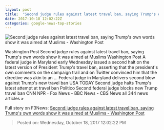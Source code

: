 ```yaml
---
layout: post
title:  "Second judge rules against latest travel ban, saying Trump's own words show it was aimed at Muslims - Washington Post"
date: 2017-10-18 12:02:22Z
categories: google-news-top-stories
---
```


![Second judge rules against latest travel ban, saying Trump's own words show it was aimed at Muslims - Washington Post](https://img.washingtonpost.com/rf/image_1484w/2010-2019/WashingtonPost/2017/10/18/National-Security/Images/Travel_Ban_Lawsuit_Hawaii_02126-d826c.jpg?t=20170517)

Washington Post Second judge rules against latest travel ban, saying Trump's own words show it was aimed at Muslims Washington Post A federal judge in Maryland early Wednesday issued a second halt on the latest version of President Trump's travel ban, asserting that the president's own comments on the campaign trail and on Twitter convinced him that the directive was akin to an ... Federal judge in Maryland delivers second blow against Trump's new travel ban USA TODAY Second judge halts Trump's latest attempt at travel ban Politico Second federal judge blocks new Trump travel ban CNN NPR - Fox News - BBC News - CBS News all 344 news articles »


Full story on F3News: [Second judge rules against latest travel ban, saying Trump's own words show it was aimed at Muslims - Washington Post](http://www.f3nws.com/n/QBN2nH)

> Posted on: Wednesday, October 18, 2017 12:02:22 PM
